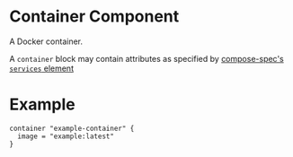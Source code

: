 # Container Component

A Docker container.

A `container` block may contain attributes as specified by [compose-spec's `services` element](https://github.com/compose-spec/compose-spec/blob/master/spec.md#services-top-level-element)

# Example

```hcl
container "example-container" {
  image = "example:latest"
}
